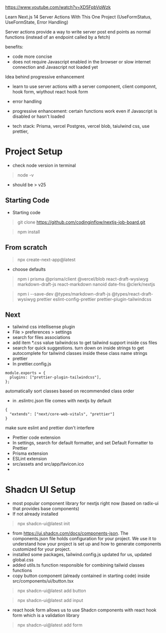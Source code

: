 
https://www.youtube.com/watch?v=XD5FpbVpWzk

Learn Next.js 14 Server Actions With This One Project (UseFormStatus, UseFormState, Error Handling)

Server actions provide a way to write server post end points as normal functions (instead of an endpoint called by a fetch)

benefits:
+ code more concise
+ does not require Javascript enabled in the browser or slow internet connection and Javascript not loaded yet

Idea behind progressive enhancement

* learn to use server actions with a server component, client componnt, hook form, wiythout react hook form
* error handling
* progressive enhancement: certain functions work even if Javascript is disabled or hasn't loaded


* tech stack: Prisma, vercel Postgres, vercel blob, taiulwind css, use prettier, 

# Project Setup
* check node version in terminal
> node -v

* should be > v25

## Starting Code

* Starting code
> git clone https://github.com/codinginflow/nextjs-job-board.git

> npm install

## From scratch
> npx create-next-app@latest
* choose defaults

> npm i prisma @prisma/client @vercel/blob react-draft-wysiwyg markdown-draft-js react-markdown nanoid date-fns @clerk/nextjs

> npm i --save-dev @types/markdown-draft-js @types/react-draft-wysiwyg prettier eslint-config-prettier prettier-plugin-tailwindcss

## Next
* tailwind css intellisense plugin
* File > preferences > settings
* search for files associations
* add item *.css value tailwindcss to get tailwind support inside css files
* search for quick suggestions. turn down on inside strings to get autocomplete for tailwind classes inside these class name strings
* prettier
* In prettier.config.js
```
module.exports = {
  plugins: ["prettier-plugin-tailwindcss"],
};
```
automatically sort classes based on recommended class order
* in .eslintrc.json file comes with nextjs by default
```
{
  "extends": ["next/core-web-vitals", "prettier"]
}
```
make sure eslint and prettier don't interfere
* Prettier code extension
* In settings, search for default formatter, and set Default Formatter to Prettier
* Prisma extension
* ESLint extension
* src/assets and src/app/favicon.ico
* 

# Shadcn UI Setup
* most popular component library for nextjs right now (based on radix-ui that provides base components)
* If not already installed
> npx shadcn-ui@latest init
* from https://ui.shadcn.com/docs/components-json. The components.json file holds configuration for your project. We use it to understand how your project is set up and how to generate components customized for your project.
* installed some packages, tailwind.config.js updated for us, updated global.css
* added utils.ts function responsible for combining tailwid classes functions
* copy button component (already contained in starting code) inside src/components/ui/button.tsx
> npx shadcn-ui@latest add button

> npx shadcn-ui@latest add input
* react hook form allows us to use Shadcn components with react hook form which is a validation library
> npx shadcn-ui@latest add form

